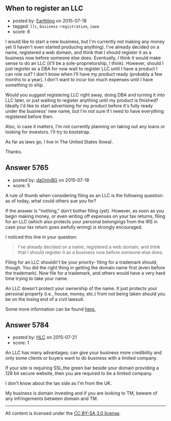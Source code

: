 ## When to register an LLC

- posted by: [Earthling](https://stackexchange.com/users/6647321/earthling) on 2015-07-18
- tagged: `llc`, `business-registration`, `iowa`
- score: 6

<p>I would like to start a new business, but I'm currently not making any money yet (I haven't even started producing anything). I've already decided on a name, registered a web domain, and think that I should register it as a business now before someone else does. Eventually, I think it would make sense to do an LLC (it'll be a sole-proprietorship, I think). However, should I just register as a DBA for now wait to register LLC until I have a product I can role out? I don't know when I'll have my product ready (probably a few months to a year). I don't want to incur too much expenses until I have something to ship.</p>

<p>Would you suggest registering LLC right away, doing DBA and turning it into LLC later, or just waiting to register anything until my product is finished? Ideally I'd like to start advertising for my product before it's fully ready under the business' new name, but I'm not sure if I need to have everything registered before then.</p>

<p>Also, in case it matters, I'm not currently planning on taking out any loans or looking for investors. I'll try to bootstrap.</p>

<p>As far as laws go, I live in The United States (Iowa).</p>

<p>Thanks.</p>



## Answer 5765

- posted by: [daOnlyBG](https://stackexchange.com/users/4772220/daonlybg) on 2015-07-18
- score: 5

<p>A rule of thumb when considering filing as an LLC is the following question: as of today, what could others sue you for?</p>

<p>If the answer is "nothing," don't bother filing (yet). However, as soon as you begin making money, or even writing off expenses on your tax returns, filing for an LLC (which also protects your personal belongings from the IRS in case your tax return goes awfully wrong) is strongly encouraged. </p>

<p>I noticed this line in your question: </p>

<blockquote>
  <p>I've already decided on a name, registered a web domain, and think that I should register it as a business now before someone else does.</p>
</blockquote>

<p>Filing for an LLC shouldn't be your priority- filing for a trademark should, though. You did the right thing in getting the domain name first (even before the trademark). Now file for a trademark, and others would have a very hard time trying to take your name. </p>

<p>An LLC doesn't protect your ownership of the name. It just protects your personal property (i.e., house, money, etc.) from not being taken should you be on the losing end of a civil lawsuit. </p>

<p>Some more information can be found <a href="https://www.rocketlawyer.com/article/why-start-an-llc-limited-liability-company-advantages-and-disadvantages.rl">here.</a></p>



## Answer 5784

- posted by: [HLC](https://stackexchange.com/users/6237396/hlc) on 2015-07-21
- score: 1

<p>An LLC has many advantages; can give your business more credibility and only some clients or buyers want to do business with a limited company.</p>

<p>If your site is requiring SSL,the green bar beside your domain providing a 128 bit secure website, then you are required to be a limited company. </p>

<p>I don't know about the tax side as I'm from the UK.</p>

<p>My business is domain investing and if you are looking to TM, beware of any infringements between domain and TM.</p>




---

All content is licensed under the [CC BY-SA 3.0 license](https://creativecommons.org/licenses/by-sa/3.0/).
